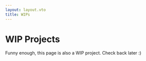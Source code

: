 ```yaml
---
layout: layout.vto
title: WIPs
---
```


# WIP Projects

Funny enough, this page is also a WIP project. Check back later :)
